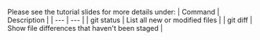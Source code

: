 Please see the tutorial slides for more details under:
| Command | Description |
| --- | --- |
| git status | List all new or modified files |
| git diff | Show file differences that haven't been staged |

